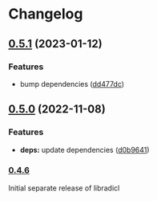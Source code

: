 # Changelog

## [0.5.1](https://github.com/COMBINE-lab/libradicl/compare/v0.5.0...v0.5.1) (2023-01-12)


### Features

* bump dependencies ([dd477dc](https://github.com/COMBINE-lab/libradicl/commit/dd477dc38485dbfec2385df85cf9724976cc5ffb))

## [0.5.0](https://github.com/COMBINE-lab/libradicl/compare/v0.4.6...v0.5.0) (2022-11-08)


### Features

* **deps:** update dependencies ([d0b9641](https://github.com/COMBINE-lab/libradicl/commit/d0b964171cbee53b2209e385140a6c51375d9cc2))

### [0.4.6](https://github.com/COMBINE-lab/libradicl/commit/4f572c2507ddb71478d68d10bd7443aed1ff43b7)

Initial separate release of libradicl
